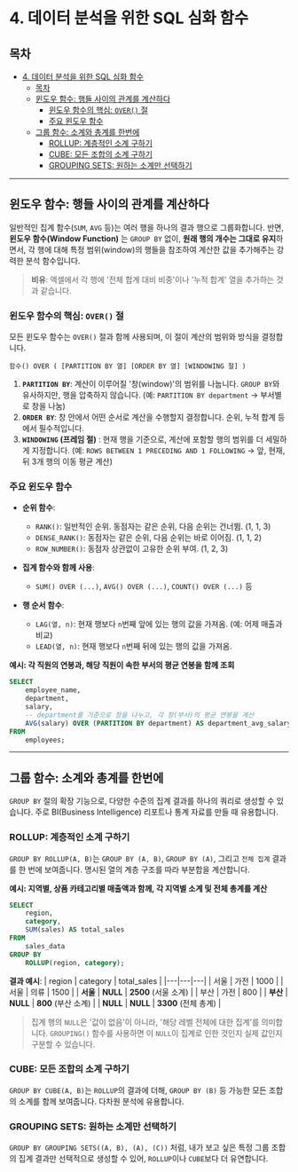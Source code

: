 # 4. 데이터 분석을 위한 SQL 심화 함수

## 목차
- [4. 데이터 분석을 위한 SQL 심화 함수](#4-데이터-분석을-위한-sql-심화-함수)
  - [목차](#목차)
  - [윈도우 함수: 행들 사이의 관계를 계산하다](#윈도우-함수-행들-사이의-관계를-계산하다)
    - [윈도우 함수의 핵심: `OVER()` 절](#윈도우-함수의-핵심-over-절)
    - [주요 윈도우 함수](#주요-윈도우-함수)
  - [그룹 함수: 소계와 총계를 한번에](#그룹-함수-소계와-총계를-한번에)
    - [ROLLUP: 계층적인 소계 구하기](#rollup-계층적인-소계-구하기)
    - [CUBE: 모든 조합의 소계 구하기](#cube-모든-조합의-소계-구하기)
    - [GROUPING SETS: 원하는 소계만 선택하기](#grouping-sets-원하는-소계만-선택하기)

---

## 윈도우 함수: 행들 사이의 관계를 계산하다

일반적인 집계 함수(`SUM`, `AVG` 등)는 여러 행을 하나의 결과 행으로 그룹화합니다. 반면, **윈도우 함수(Window Function)** 는 `GROUP BY` 없이, **원래 행의 개수는 그대로 유지**하면서, 각 행에 대해 특정 범위(window)의 행들을 참조하여 계산한 값을 추가해주는 강력한 분석 함수입니다.

> **비유**: 엑셀에서 각 행에 '전체 합계 대비 비중'이나 '누적 합계' 열을 추가하는 것과 같습니다.

### 윈도우 함수의 핵심: `OVER()` 절

모든 윈도우 함수는 `OVER()` 절과 함께 사용되며, 이 절이 계산의 범위와 방식을 결정합니다.

`함수() OVER ( [PARTITION BY 열] [ORDER BY 열] [WINDOWING 절] )`

1.  **`PARTITION BY`**: 계산이 이루어질 '창(window)'의 범위를 나눕니다. `GROUP BY`와 유사하지만, 행을 압축하지 않습니다. (예: `PARTITION BY department` -> 부서별로 창을 나눔)
2.  **`ORDER BY`**: 창 안에서 어떤 순서로 계산을 수행할지 결정합니다. 순위, 누적 합계 등에서 필수적입니다.
3.  **`WINDOWING` (프레임 절)** : 현재 행을 기준으로, 계산에 포함할 행의 범위를 더 세밀하게 지정합니다. (예: `ROWS BETWEEN 1 PRECEDING AND 1 FOLLOWING` -> 앞, 현재, 뒤 3개 행의 이동 평균 계산)

### 주요 윈도우 함수

- **순위 함수**:
    - `RANK()`: 일반적인 순위. 동점자는 같은 순위, 다음 순위는 건너뜀. (1, 1, 3)
    - `DENSE_RANK()`: 동점자는 같은 순위, 다음 순위는 바로 이어짐. (1, 1, 2)
    - `ROW_NUMBER()`: 동점자 상관없이 고유한 순위 부여. (1, 2, 3)

- **집계 함수와 함께 사용**:
    - `SUM() OVER (...)`, `AVG() OVER (...)`, `COUNT() OVER (...)` 등

- **행 순서 함수**:
    - `LAG(열, n)`: 현재 행보다 `n`번째 앞에 있는 행의 값을 가져옴. (예: 어제 매출과 비교)
    - `LEAD(열, n)`: 현재 행보다 `n`번째 뒤에 있는 행의 값을 가져옴.

**예시: 각 직원의 연봉과, 해당 직원이 속한 부서의 평균 연봉을 함께 조회**
```sql
SELECT
    employee_name,
    department,
    salary,
    -- department를 기준으로 창을 나누고, 각 창(부서)의 평균 연봉을 계산
    AVG(salary) OVER (PARTITION BY department) AS department_avg_salary
FROM
    employees;
```

---

## 그룹 함수: 소계와 총계를 한번에

`GROUP BY` 절의 확장 기능으로, 다양한 수준의 집계 결과를 하나의 쿼리로 생성할 수 있습니다. 주로 BI(Business Intelligence) 리포트나 통계 자료를 만들 때 유용합니다.

### ROLLUP: 계층적인 소계 구하기

`GROUP BY ROLLUP(A, B)`는 `GROUP BY (A, B)`, `GROUP BY (A)`, 그리고 `전체 집계` 결과를 한 번에 보여줍니다. 명시된 열의 계층 구조를 따라 부분합을 계산합니다.

**예시: 지역별, 상품 카테고리별 매출액과 함께, 각 지역별 소계 및 전체 총계를 계산**
```sql
SELECT
    region,
    category,
    SUM(sales) AS total_sales
FROM
    sales_data
GROUP BY
    ROLLUP(region, category);
```
**결과 예시**:
| region | category | total_sales |
|---|---|---|
| 서울 | 가전 | 1000 |
| 서울 | 의류 | 1500 |
| **서울** | **NULL** | **2500** (서울 소계) |
| 부산 | 가전 | 800 |
| **부산** | **NULL** | **800** (부산 소계) |
| **NULL** | **NULL** | **3300** (전체 총계) |

> 집계 행의 `NULL`은 '값이 없음'이 아니라, '해당 레벨 전체에 대한 집계'를 의미합니다. `GROUPING()` 함수를 사용하면 이 `NULL`이 집계로 인한 것인지 실제 값인지 구분할 수 있습니다.

### CUBE: 모든 조합의 소계 구하기

`GROUP BY CUBE(A, B)`는 `ROLLUP`의 결과에 더해, `GROUP BY (B)` 등 가능한 모든 조합의 소계를 함께 보여줍니다. 다차원 분석에 유용합니다.

### GROUPING SETS: 원하는 소계만 선택하기

`GROUP BY GROUPING SETS((A, B), (A), (C))` 처럼, 내가 보고 싶은 특정 그룹 조합의 집계 결과만 선택적으로 생성할 수 있어, `ROLLUP`이나 `CUBE`보다 더 유연합니다.